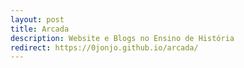 ```yaml
---
layout: post
title: Arcada
description: Website e Blogs no Ensino de História
redirect: https://0jonjo.github.io/arcada/
---
```

